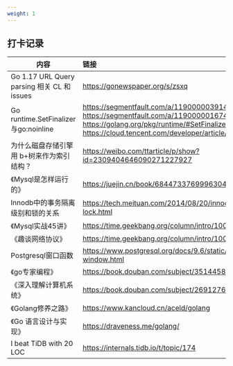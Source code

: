 ```yaml
---
weight: 1
---
```


## 打卡记录

| 内容                                       | 链接                                                         |
| ------------------------------------------ | :----------------------------------------------------------- |
| Go 1.17 URL Query parsing 相关 CL 和issues | https://gonewspaper.org/s/zsxq                               |
| Go runtime.SetFinalizer与go:noinline       | https://segmentfault.com/a/1190000039146279                                                                         https://segmentfault.com/a/1190000016743220                                                                         https://golang.org/pkg/runtime/#SetFinalizer                                                                             https://cloud.tencent.com/developer/article/1410230 |
| 为什么磁盘存储引擎用 b+树来作为索引结构？  | https://weibo.com/ttarticle/p/show?id=2309404646090271227927 |
| 《Mysql是怎样运行的》                      | https://juejin.cn/book/6844733769996304392                   |
| Innodb中的事务隔离级别和锁的关系           | https://tech.meituan.com/2014/08/20/innodb-lock.html         |
| 《Mysql实战45讲》                          | https://time.geekbang.org/column/intro/100020801             |
| 《趣谈网络协议》                           | https://time.geekbang.org/column/intro/100007101             |
| Postgresql窗口函数                         | https://www.postgresql.org/docs/9.6/static/functions-window.html |
| 《go专家编程》                             | https://book.douban.com/subject/35144587/                    |
| 《深入理解计算机系统》                     | https://book.douban.com/subject/26912767/                    |
| 《Golang修养之路》                         | https://www.kancloud.cn/aceld/golang                         |
| 《Go 语言设计与实现》                      | https://draveness.me/golang/                                 |
| I beat TiDB with 20 LOC                    | https://internals.tidb.io/t/topic/174                        |

